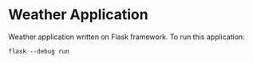 # Weather Application
Weather application written on Flask framework.
To run this application:
```
flask --debug run
```
